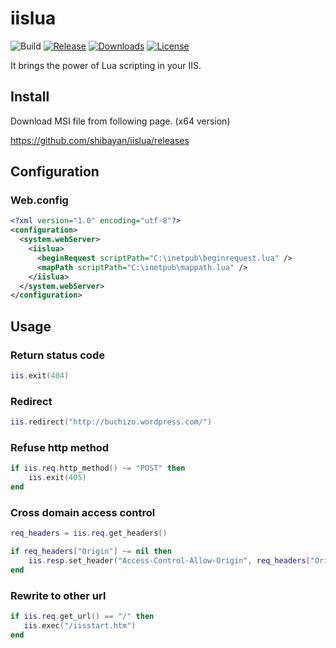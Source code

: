 iislua
================

![Build](https://github.com/shibayan/iislua/workflows/Build/badge.svg)
[![Release](https://img.shields.io/github/v/release/shibayan/iislua?include_prereleases&sort=semver)](https://github.com/shibayan/iislua/releases/latest)
[![Downloads](https://img.shields.io/github/downloads/shibayan/iislua/total.svg)](https://github.com/shibayan/iislua/releases/latest)
[![License](https://img.shields.io/github/license/shibayan/iislua.svg)](https://github.com/shibayan/iislua/blob/master/LICENSE)

It brings the power of Lua scripting in your IIS.

## Install

Download MSI file from following page. (x64 version)

https://github.com/shibayan/iislua/releases

## Configuration

### Web.config

```xml
<?xml version="1.0" encoding="utf-8"?>
<configuration>
  <system.webServer>
    <iislua>
      <beginRequest scriptPath="C:\inetpub\beginrequest.lua" />
      <mapPath scriptPath="C:\inetpub\mappath.lua" />
    </iislua>
  </system.webServer>
</configuration>
```

## Usage

### Return status code

```lua
iis.exit(404)
```

### Redirect

```lua
iis.redirect("http://buchizo.wordpress.com/")
```

### Refuse http method

```lua
if iis.req.http_method() ~= "POST" then
    iis.exit(405)
end
```

### Cross domain access control

```lua
req_headers = iis.req.get_headers()

if req_headers["Origin"] ~= nil then
    iis.resp.set_header("Access-Control-Allow-Origin", req_headers["Origin"])
end
```

### Rewrite to other url

```lua
if iis.req.get_url() == "/" then
   iis.exec("/iisstart.htm")
end
```
